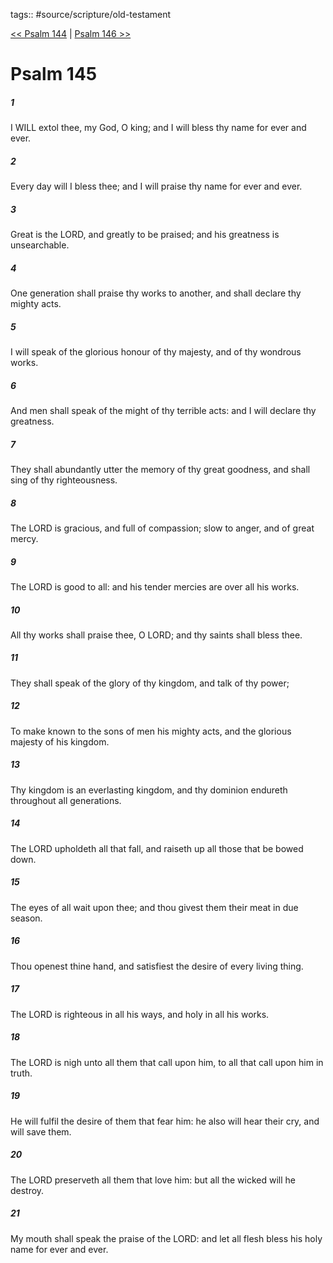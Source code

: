 tags:: #source/scripture/old-testament

[<< Psalm 144](source/scripture/old-testament/19_Psalms/Psalm_144.md) | [Psalm 146 >>](source/scripture/old-testament/19_Psalms/Psalm_146.md)

# Psalm 145

##### 1

I WILL extol thee, my God, O king; and I will bless thy name for ever and ever.

##### 2

Every day will I bless thee; and I will praise thy name for ever and ever.

##### 3

Great is the LORD, and greatly to be praised; and his greatness is unsearchable.

##### 4

One generation shall praise thy works to another, and shall declare thy mighty acts.

##### 5

I will speak of the glorious honour of thy majesty, and of thy wondrous works.

##### 6

And men shall speak of the might of thy terrible acts: and I will declare thy greatness.

##### 7

They shall abundantly utter the memory of thy great goodness, and shall sing of thy righteousness.

##### 8

The LORD is gracious, and full of compassion; slow to anger, and of great mercy.

##### 9

The LORD is good to all: and his tender mercies are over all his works.

##### 10

All thy works shall praise thee, O LORD; and thy saints shall bless thee.

##### 11

They shall speak of the glory of thy kingdom, and talk of thy power;

##### 12

To make known to the sons of men his mighty acts, and the glorious majesty of his kingdom.

##### 13

Thy kingdom is an everlasting kingdom, and thy dominion endureth throughout all generations.

##### 14

The LORD upholdeth all that fall, and raiseth up all those that be bowed down.

##### 15

The eyes of all wait upon thee; and thou givest them their meat in due season.

##### 16

Thou openest thine hand, and satisfiest the desire of every living thing.

##### 17

The LORD is righteous in all his ways, and holy in all his works.

##### 18

The LORD is nigh unto all them that call upon him, to all that call upon him in truth.

##### 19

He will fulfil the desire of them that fear him: he also will hear their cry, and will save them.

##### 20

The LORD preserveth all them that love him: but all the wicked will he destroy.

##### 21

My mouth shall speak the praise of the LORD: and let all flesh bless his holy name for ever and ever.

